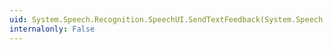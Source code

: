 ```yaml
---
uid: System.Speech.Recognition.SpeechUI.SendTextFeedback(System.Speech.Recognition.RecognitionResult,System.String,System.Boolean)
internalonly: False
---
```

